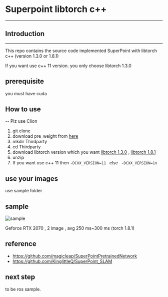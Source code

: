 # Superpoint libtorch c++ 

-----------------------------------------------------------
## Introduction

-----------------------------------------------------------

This repo contains the source code implemented SuperPoint with libtorch c++ (version 1.3.0 or 1.8.1)

If you want use c++ 11 version. you only choose libtorch 1.3.0

## prerequisite

you must have cuda


## How to use

-- Plz use Clion 

1. git clone
2. download pre_weight from [here](https://soongsilac-my.sharepoint.com/:u:/g/personal/phs008_soongsil_ac_kr/ERE4KfrXD3RBknZ9dFGcOYUBka5t5Kr1wf5SrRRp8mlSXg?e=xMqrE5)
3. mkdir Thirdparty
4. cd Thirdparty
5. download libtorch version which you want [libtorch 1.3.0](https://soongsilac-my.sharepoint.com/:u:/g/personal/phs008_soongsil_ac_kr/EdtuAaBaY6pFsjHjxM27YYIBeIov7aDFRI8Bx-D86lU9Ig?e=5a73oS) , [libtorch 1.8.1](https://soongsilac-my.sharepoint.com/:u:/g/personal/phs008_soongsil_ac_kr/EVWhU-_p2RZHsJKnVVjaWYQBO0Q-P3SydZesHypPyxXD0w?e=pVgnqN)
6. unzip 
7. If you want use c++ 11 then  <code>-DCXX_VERSION=11 </code> else <code> -DCXX_VERSION=1x </code>   


## use your images
use sample folder

## sample
![sample](https://user-images.githubusercontent.com/17635409/128466926-3afb7bfb-265f-4f60-aa36-3daeac1c0434.gif)

Geforce RTX 2070 , 2 image , avg 250 ms~300 ms (torch 1.8.1)

## reference
- https://github.com/magicleap/SuperPointPretrainedNetwork
- https://github.com/KinglittleQ/SuperPoint_SLAM

## next step
to be ros sample.
